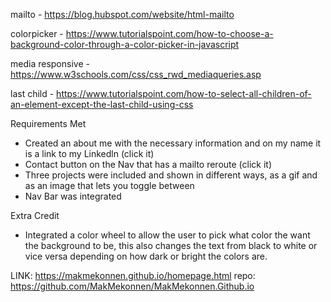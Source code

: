 mailto - https://blog.hubspot.com/website/html-mailto

colorpicker - https://www.tutorialspoint.com/how-to-choose-a-background-color-through-a-color-picker-in-javascript

media responsive - https://www.w3schools.com/css/css_rwd_mediaqueries.asp

last child - https://www.tutorialspoint.com/how-to-select-all-children-of-an-element-except-the-last-child-using-css


Requirements Met
- Created an about me with the necessary information and on my name it is a link to my Linkedln (click it)
- Contact button on the Nav that has a mailto reroute (click it)
- Three projects were included and shown in different ways, as a gif and as an image that lets you toggle between
- Nav Bar was integrated

Extra Credit
- Integrated a color wheel to allow the user to pick what color the want the background to be, this also changes the text from black to white or vice versa depending on how dark or bright the colors are.


LINK: https://makmekonnen.github.io/homepage.html
repo: https://github.com/MakMekonnen/MakMekonnen.Github.io
